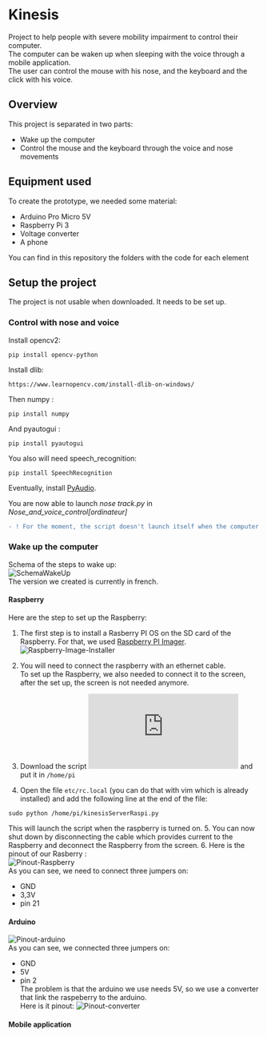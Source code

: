 # Kinesis
Project to help people with severe mobility impairment to control their computer.  
The computer can be waken up when sleeping with the voice through a mobile application.  
The user can control the mouse with his nose, and the keyboard and the click with his voice.  
## Overview
This project is separated in two parts:  
* Wake up the computer
* Control the mouse and the keyboard through the voice and nose movements 

## Equipment used
To create the prototype, we needed some material:
* Arduino Pro Micro 5V
* Raspberry Pi 3
* Voltage converter
* A phone
  
You can find in this repository the folders with the code for each element  
## Setup the project
The project is not usable when downloaded. It needs to be set up.  
  
### Control with nose and voice
Install opencv2:  
``` shell
pip install opencv-python
```  
   
Install dlib:
``` shell
https://www.learnopencv.com/install-dlib-on-windows/
```  

Then numpy :  
``` shell
pip install numpy
```  
  
And pyautogui :  
``` shell
pip install pyautogui
``` 
  
You also will need speech_recognition:  
``` shell
pip install SpeechRecognition
```  
  
Eventually, install [PyAudio](https://stackoverflow.com/questions/61348555/error-pyaudio-0-2-11-cp38-cp38-win-amd64-whl-is-not-a-supported-wheel-on-this-p).

You are now able to launch *nose track.py* in *Nose_and_voice_control[ordinateur]*  
```diff
- ! For the moment, the script doesn't launch itself when the computer wake up. 
```
  
### Wake up the computer
Schema of the steps to wake up:  
![SchemaWakeUp](https://github.com/Irraky/Kinesis/blob/master/Readme_pictures/schema_project.png)  
The version we created is currently in french.  
  
#### Raspberry
Here are the step to set up the Raspberry:  
1. The first step is to install a Rasberry PI OS on the SD card of the Raspberry. For that, we used [Raspberry PI Imager](https://www.raspberrypi.org/software/).
![Raspberry-Image-Installer](https://github.com/Irraky/Kinesis/blob/master/Readme_pictures/pinout_rasp.png)  

2. You will need to connect the raspberry with an ethernet cable.  
To set up the Raspberry, we also needed to connect it to the screen, after the set up, the screen is not needed anymore.  
3. Download the script ![kinesisServerRaspi.py](https://github.com/Irraky/Kinesis/blob/master/Server%5Braspberry%5D/kinesisServerRaspi.py) and put it in `/home/pi`  
4. Open the file `etc/rc.local` (you can do that with vim which is already installed) and add the following line at the end of the file:  
``` shell
sudo python /home/pi/kinesisServerRaspi.py
```  
This will launch the script when the raspberry is turned on. 
5. You can now shut down by disconnecting the cable which provides current to the Raspberry and deconnect the Raspberry from the screen. 
6.
Here is the pinout of our Rasberry :  
![Pinout-Raspberry](https://github.com/Irraky/Kinesis/blob/master/Readme_pictures/installation_os_rasp.png)  
As you can see, we need to connect three jumpers on:
* GND
* 3,3V
* pin 21
  
#### Arduino
![Pinout-arduino](https://github.com/Irraky/Kinesis/blob/master/Readme_pictures/pinout_arduino.png)  
As you can see, we connected three jumpers on:
* GND
* 5V
* pin 2  
The problem is that the arduino we use needs 5V, so we use a converter that link the raspeberry to the arduino.  
Here is it pinout:
![Pinout-converter](https://github.com/Irraky/Kinesis/blob/master/Readme_pictures/pinout_convertisseur.png)  

#### Mobile application


